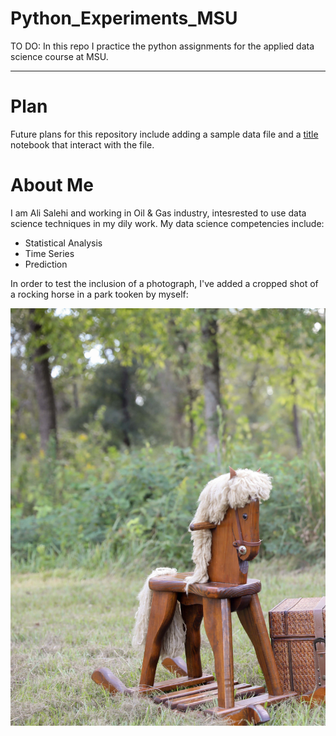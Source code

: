 # Python_Experiments_MSU
TO DO: In this repo I practice the python assignments for the applied data science course at MSU.

---
# Plan
Future plans for this repository include adding a sample data file and a [title](jupyter) notebook that interact with the file.

 # About Me

I am Ali Salehi and working in Oil & Gas industry, intesrested to use data science techniques in my dily work.
My data science competencies include:
- Statistical Analysis
- Time Series
- Prediction

In order to test the inclusion of a photograph, I've added a cropped shot of a rocking horse in a park tooken by myself:

![alt text](wooden_horse_in_park.jpg)
